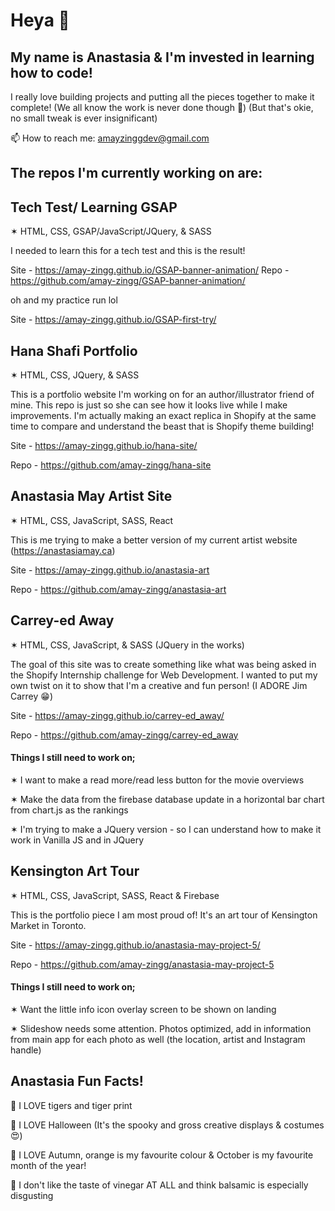 # Heya 👋

## My name is Anastasia & I'm invested in learning how to code!

I really love building projects and putting all the pieces together to make it complete! (We all know the work is never done though 🤪) (But that's okie, no small tweak is ever insignificant) 

📫 How to reach me: amayzinggdev@gmail.com

## The repos I'm currently working on are: 

## Tech Test/ Learning GSAP
✶ HTML, CSS, GSAP/JavaScript/JQuery, & SASS

I needed to learn this for a tech test and this is the result!

Site - https://amay-zingg.github.io/GSAP-banner-animation/
Repo - https://github.com/amay-zingg/GSAP-banner-animation/

oh and my practice run lol

Site - https://amay-zingg.github.io/GSAP-first-try/

## Hana Shafi Portfolio
✶ HTML, CSS, JQuery, & SASS

This is a portfolio website I'm working on for an author/illustrator friend of mine. This repo is just so she can see how it looks live while I make improvements. I'm actually making an exact replica in Shopify at the same time to compare and understand the beast that is Shopify theme building!

Site - https://amay-zingg.github.io/hana-site/

Repo - https://github.com/amay-zingg/hana-site

## Anastasia May Artist Site
✶ HTML, CSS, JavaScript, SASS, React

This is me trying to make a better version of my current artist website (https://anastasiamay.ca)

Site - https://amay-zingg.github.io/anastasia-art

Repo - https://github.com/amay-zingg/anastasia-art

## Carrey-ed Away
✶ HTML, CSS, JavaScript, & SASS (JQuery in the works)

The goal of this site was to create something like what was being asked in the Shopify Internship challenge for Web Development. I wanted to put my own twist on it to show that I'm a creative and fun person! (I ADORE Jim Carrey 😁)

Site - https://amay-zingg.github.io/carrey-ed_away/

Repo - https://github.com/amay-zingg/carrey-ed_away

#### Things I still need to work on; 

✶ I want to make a read more/read less button for the movie overviews

✶ Make the data from the firebase database update in a horizontal bar chart from chart.js as the rankings

✶ I'm trying to make a JQuery version - so I can understand how to make it work in Vanilla JS and in JQuery

## Kensington Art Tour
✶ HTML, CSS, JavaScript, SASS, React & Firebase

This is the portfolio piece I am most proud of! It's an art tour of Kensington Market in Toronto. 

Site - https://amay-zingg.github.io/anastasia-may-project-5/

Repo - https://github.com/amay-zingg/anastasia-may-project-5

#### Things I still need to work on;

✶ Want the little info icon overlay screen to be shown on landing 

✶ Slideshow needs some attention. Photos optimized, add in information from main app for each photo as well (the location, artist and Instagram handle) 

## Anastasia Fun Facts!

🐅 I LOVE tigers and tiger print

🎃 I LOVE Halloween (It's the spooky and gross creative displays & costumes 😍)

🍁 I LOVE Autumn, orange is my favourite colour & October is my favourite month of the year!

🤢 I don't like the taste of vinegar AT ALL and think balsamic is especially disgusting

